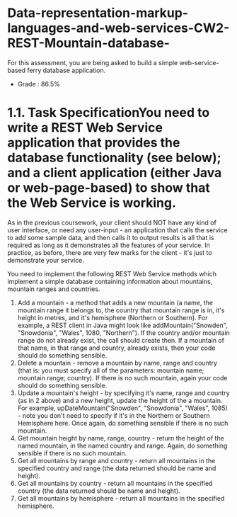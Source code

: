 # Data-representation-markup-languages-and-web-services-CW2-REST-Mountain-database-

For this assessment, you are being asked to build a simple web-service-based ferry database application.

- Grade : 86.5%

# 1.1. Task SpecificationYou need to write a REST Web Service application that provides the database functionality (see below); and a client application (either Java or web-page-based) to show that the Web Service is working.

As in the previous coursework, your client should NOT have any kind of user interface, or need any user-input - an application that calls the service to add some sample data, and then calls it to output results is all that is required as long as it demonstrates all the features of your service. In practice, as before, there are very few marks for the client - it's just to demonstrate your service.

You need to implement the following REST Web Service methods which implement a simple database containing information about mountains, mountain ranges and countries.

1. Add a mountain - a method that adds a new mountain (a name, the mountain range it belongs to, the country that mountain range is in, it's height in metres, and it's hemisphere (Northern or Southern). For example, a REST client in Java might look like addMountain("Snowden", "Snowdonia", "Wales", 1080, "Northern"). If the country and/or mountain range do not already exist, the call should create then. If a mountain of that name, in that range and country, already exists, then your code should do something sensible.
2. Delete a mountain - remove a mountain by name, range and country (that is: you must specify all of the parameters: mountain name; mountain range; country). If there is no such mountain, again your code should do something sensible.
3. Update a mountain's height - by specifying it's name, range and country (as in 2 above) and a new height, update the height of the a mountain. For example, upDateMountain("Snowden", "Snowdonia", "Wales", 1085) - note you don't need to specify if it's in the Northern or Southern Hemisphere here. Once again, do something sensible if there is no such mountain.
4. Get mountain height by name, range, country - return the height of the named mountain, in the named country and range. Again, do something sensible if there is no such mountain.
5. Get all mountains by range and country - return all mountains in the specified country and range (the data returned should be name and height).
6. Get all mountains by country - return all mountains in the specified country  (the data returned should be name and height).
7. Get all mountains by hemisphere - return all mountains in the specified hemisphere.

